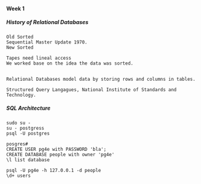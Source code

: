 #### Week 1

##### History of Relational Databases

    Old Sorted    
    Sequential Master Update 1970.
    New Sorted

    Tapes need lineal access
    We worked base on the idea the data was sorted.

    
    Relational Databases model data by storing rows and columns in tables.
    
    Structured Query Langagues, National Institute of Standards and Technology.
    
##### SQL Architecture

    sudo su -
    su - postgress
    psql -U postgres

    posgres# 
    CREATE USER pg4e with PASSWORD 'bla';
    CREATE DATABASE people with owner 'pg4e'
    \l list database
  
    psql -U pg4e -h 127.0.0.1 -d people
    \d+ users
  
